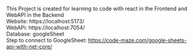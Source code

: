 This Project is created for learning to code with react in the Frontend and WebAPI in the Backend<br />
Website: https://localhost:5173/<br />
WebAPi:  https://localhost:7054/<br />
Database: googleSheet<br />
Step to connect to GoogleSheet: https://code-maze.com/google-sheets-api-with-net-core/
